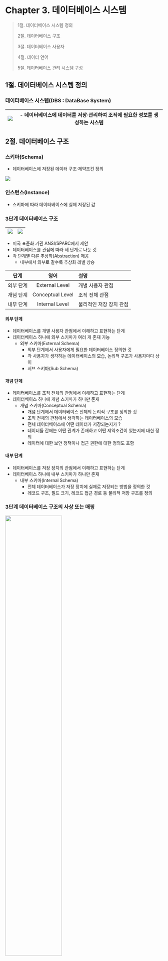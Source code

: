 # Chapter 3. 데이터베이스 시스템

> 1절. 데이터베이스 시스템 정의
>
> 2절. 데이터베이스 구조
>
> 3절. 데이터베이스 사용자
>
> 4절. 데이터 언어
>
> 5절. 데이터베이스 관리 시스템 구성

## 1절. 데이터베이스 시스템 정의

### 데이터베이스 시스템(DBS : DataBase System)

| <img src = "https://github.com/BangYunseo/TIL/blob/main/ComputerScience/DataBase/Image/ch03/ch03-01-DBS.PNG" height="auto" /> | - 데이터베이스에 데이터를 저장·관리하여 조직에 필요한 정보를 생성하는 시스템 |
| ----------------------------------------------------------------------------------------------------------------------------- | ---------------------------------------------------------------------------- |

## 2절. 데이터베이스 구조

### 스키마(Schema)

- 데이터베이스에 저장된 데이터 구조·제약조건 정의

<img src = "https://github.com/BangYunseo/TIL/blob/main/ComputerScience/DataBase/Image/ch03/ch03-02-Schema.PNG" height="auto" />

### 인스턴스(Instance)

- 스키마에 따라 데이터베이스에 실제 저장된 값

### 3단계 데이터베이스 구조

| <img src = "https://github.com/BangYunseo/TIL/blob/main/ComputerScience/DataBase/Image/ch03/ch03-03-DataBaseStructual.PNG" height="auto" /> | <img src = "https://github.com/BangYunseo/TIL/blob/main/ComputerScience/DataBase/Image/ch03/ch03-04-Structual3.PNG" height="auto" /> |
| ------------------------------------------------------------------------------------------------------------------------------------------- | ------------------------------------------------------------------------------------------------------------------------------------ |

- 미국 표준화 기관 ANSI/SPARC에서 제안
- 데이터베이스를 관점에 따라 세 단계로 나눈 것
- 각 단계별 다른 추상화(Abstraction) 제공
  - 내부에서 외부로 갈수록 추상화 레벨 상승

|   단계    |       영어       | 설명                    |
| :-------: | :--------------: | :---------------------- |
| 외부 단계 |  External Level  | 개별 사용자 관점        |
| 개념 단계 | Conceptual Level | 조직 전체 관점          |
| 내부 단계 |  Internal Level  | 물리적인 저장 장치 관점 |

#### 외부 단계

- 데이터베이스를 개별 사용자 관점에서 이해하고 표현하는 단계
- 데이터베이스 하나에 외부 스키마가 여러 개 존재 가능
  - 외부 스키마(External Schema)
    - 외부 단계에서 사용자에게 필요한 데이터베이스 정의한 것
    - 각 사용자가 생각하는 데이터베이스의 모습, 논리적 구조가 사용자마다 상이
    - 서브 스키마(Sub Schema)

#### 개념 단계

- 데이터베이스를 조직 전체의 관점에서 이해하고 표현하는 단계
- 데이터베이스 하나에 개념 스키마가 하나만 존재
  - 개념 스키마(Conceptual Schema)
    - 개념 단계에서 데이터베이스 전체의 논리적 구조를 정의한 것
    - 조직 전체의 관점에서 생각하는 데이터베이스의 모습
    - 전체 데이터베이스에 어떤 데이터가 저장되는지가 ?
    - 데이터들 간에는 어떤 관계가 존재하고 어떤 제약조건이 있는지에 대한 정의
    - 데이터에 대한 보안 정책이나 접근 권한에 대한 정의도 포함

#### 내부 단계

- 데이터베이스를 저장 장치의 관점에서 이해하고 표현하는 단계
- 데이터베이스 하나에 내부 스키마가 하나만 존재
  - 내부 스키마(Internal Schema)
    - 전체 데이터베이스가 저장 장치에 실제로 저장되는 방법을 정의한 것
    - 레코드 구조, 필드 크기, 레코드 접근 경로 등 물리적 저장 구조를 정의

### 3단계 데이터베이스 구조의 사상 또는 매핑

<img src = "https://github.com/BangYunseo/TIL/blob/main/ComputerScience/DataBase/Image/ch03/ch03-05-Structual3.PNG" width="60%" height="auto" />

- 스키마 사이의 대응 관계
  - 외부/개념 사상 : 외부 스키마와 개념 스키마의 대응 관계
    - 응용 인터페이스(Application Interface)
  - 개념/내부 사상 : 개념 스키마와 내부 스키마의 대응 관계
    - 저장 인터페이스(Storage Interface)
- 미리 정의된 사상 정보를 통해 사용자가 원하는 데이터에 접근
- 데이터베이스를 3단계 구조로 나누고 단계별로 스키마를 유지하며 스키마 사이의 대응 관계를 정의하는 궁극적인 목적
  - 데이터 독립성 실현

### 데이터베이스 구조 예시 : 수강신청 데이터베이스 구조

- 외부 스키마
  <img src = "https://github.com/BangYunseo/TIL/blob/main/ComputerScience/DataBase/Image/ch03/ch03-06-EL.PNG" width="60%" height="auto" />

- 개념 스키마
  <img src = "https://github.com/BangYunseo/TIL/blob/main/ComputerScience/DataBase/Image/ch03/ch03-07-CL.PNG" width="60%" height="auto" />

- 내부 스키마
  <img src = "https://github.com/BangYunseo/TIL/blob/main/ComputerScience/DataBase/Image/ch03/ch03-08-IL.PNG" width="60%" height="auto" />

- 전체적인 관점
  <img src = "https://github.com/BangYunseo/TIL/blob/main/ComputerScience/DataBase/Image/ch03/ch03-09-WL.PNG" width="60%" height="auto" />

### 데이터 독립성(Data Independency)

- 하위 스키마를 변경하더라도 상위 스키마가 영향 받지 않는 특성
- 논리적 데이터 독립성
  - 개념 스키마가 변경되더라도 외부 스키마는 영향 X
  - 개념 스키마가 변경될 경우 외부/개념 사상만 정확한 수정 필요
- 물리적 데이터 독립성
  - 내부 스키마가 변경되더라도 개념 스키마는 영향 X
  - 내부 스키마가 변경될 경우 개념/내부 사상만 정확한 수정 필요

### 데이터 사전(Data Dictionary)

- 시스템 카탈로그(System Catalog)
- 데이터베이스에 저장되는 데이터에 관한 정보, 메타 데이터를 유지하는 시스템 데이터베이스
  - 메타 데이터(Meta Data) : 데이터에 대한 데이터
- 데이터를 정확하고 효율적으로 이용하기 위해 참고해야 하는 스키마, 사상 정보, 다양한 제약 조건 등 저장
- 데이터베이스 관리 시스템이 스스로 생성하고 유지
- 일반 사용자도 접근이 가능하나 저장 내용 검색만 가능

### 데이터 디렉터리(Data Directory)

- 데이터 사전에 있는 데이터에 실제 접근할 때 필요한 위치 정보를 저장하는 시스템 데이터베이스
- 일반 사용자의 접근 비허용

### 사용자 데이터베이스(User DataBase)

- 사용자가 실제로 사용하는 데이터가 저장된 일반 데이터베이스

### INFORMATION_SCHEMA

- MySQL 서버 내에 존재하는 DB의 메타 정보(ex : 테이블, 컬럼, 인덱스 등의 스키마 정보)를 모아둔 데이터베이스
- 데이터베이스 내의 모든 테이블은 읽기 전용
  - 읽기 전용(Read-Only) : 사용자가 직접 수정 및 관여 불가능
- 단순 조회만 가능

## 3절. 데이터베이스 사용자

### 데이터베이스 사용자

- 데이터베이스를 이용하기 위해 접근하는 모든 사람
- 이용 목적에 따라 데이터베이스 관리자, 최종 사용자, 응용 프로그래머로의 구분

<img src = "https://github.com/BangYunseo/TIL/blob/main/ComputerScience/DataBase/Image/ch03/ch03-10-DBuser.PNG" width="70%" height="auto" />

### 데이터베이스 관리자

- DBA : DataBase Administrator
- 데이터베이스 시스템을 운영 및 관리하는 사람
- 주로 데이터 정의어와 데이터 제어어를 이용
- 주요 업무
  - 데이터베이스 구성 요소 선정
  - 데이터베이스 스키마 정의
  - 물리적 저장 구조와 접근 방법 결정
  - 무결성 유지를 위한 제약조건 정의
  - 보안 및 접근 권한 정책 결정
  - 백업 및 회복 기법 정의
  - 시스템 데이터베이스 관리
  - 시스템 성능 감시 및 성능 분석
  - 데이터베이스 재구성

### 최종 사용자

- End User
- 데이터베이스에 접근하여 데이터를 조작(삽입·삭제·수정·검색)하는 사람
- 주로 데이터 조작어를 사용
- 캐주얼 사용자와 초보 사용자로 구분

### 응용 프로그래머

- Application Programmer
- 데이터 언어를 삽입하여 응용 프로그램을 작성하는 사람
- 주로 데이터 조작어를 사용

## 4절. 데이터 언어

### 데이터 언어

- 사용자와 데이터베이스 관리 시스템 간의 통신 수단
- 사용 목적에 따라 데이터 정의어, 데이터 조작어, 데이터 제어어로 구분

<img src = "https://github.com/BangYunseo/TIL/blob/main/ComputerScience/DataBase/Image/ch03/ch03-11-DataLanguage.PNG" width="80%" height="auto" />

#### 데이터 정의어

- DDL : Data Definition Language
- 스키마를 정의하거나, 수정 또는 삭제하기 위해 사용

#### 데이터 조작어

- DML : Data Manipulation Language
- 데이터의 삽입·삭제·수정·검색 등의 처리를 요구하기 위해 사용
- 절차적 데이터 조작어와 비절차적 데이터 조작어로 구분
  - 절차적 데이터 조작어(procedural DML)
    - 사용자가 어떤(what) 데이터를 원하고 그 데이터를 얻기 위해 어떻게(how) 처리해야 하는지 설명
    - 데이터베이스로부터 한번에 레코드 하나(one-record-at-a-time)씩 검색해서 호스트 언어와 함께 처리
    - 독자적으로 사용되지 못하고 호스트 프로그래밍 언어로 작성된 응용 프로그램 속에 삽입(embedded)되어 사용
  - 비절차적 데이터 조작어(nonprocedural DML)
    - 사용자가 어떤(what) 데이터를 원하는지 설명
    - 그것을 어떻게(how) 접근할 것인가에 대해서는 명세할 필요가 없음
    - 데이터베이스로부터 보통 한 번에 여러 개의 레코드(set-of-record-at-a-time)를 검색해서 처리
    - 그 데이터들을 검색하는지는 DBMS가 알아서 처리하므로 독자적으로 사용
    - 선언적 언어(declarative language)

#### 데이터 제어어

- DCL : Data Control Language
- 내부적으로 필요한 규칙이나 기법을 정의하기 위해 사용
- 사용 목적
  - 무결성 : 정확하고 유효한 데이터만 유지
  - 보안 : 허가받지 않은 사용자의 데이터 접근 차단, 허가된 사용자에 권한 부여
  - 회복 : 장애가 발생해도 데이터 일관성 유지
  - 동시성 제어 : 동시 공유 지원

## 5절. 데이터베이스 관리 시스템의 구성

### 데이터베이스 관리 시스템

- 데이터베이스 관리와 사용자의 데이터 처리 요구 수행
- 주요 구성 요소
  - 질의 처리기(query processor)
    - 사용자의 데이터 처리 요구를 해석하여 처리
    - DDL 컴파일러, DML 프리 컴파일러, DML 컴파일러, 런타임 데이터베이스 처리기, 트랜잭션 관리자 등 포함
  - 저장 데이터 관리자(stored data manager)
    - 디스크에 저장된 데이터베이스와 데이터 사전을 관리하고 접근함

<img src = "https://github.com/BangYunseo/TIL/blob/main/ComputerScience/DataBase/Image/ch03/ch03-12-DBMS.PNG" width="90%" height="auto" />

#### DDL 컴파일러

- 데이터 정의어로 작성된 스키마 정의를 해석, 새로운 데이터베이스 구축, 스키마 정의를 데이터 사전에 저장

#### DML프리 컴파일러 :

- 응용 프로그램에 삽입된 데이터 조작어를 추출하여 DML 컴파일러 전달

#### DML 컴파일러

- 데이터 조작어로 작성된 데이터의 처리 요구를 분석하여 런타임 데이터 베이스 처리기가 이해할 수 있도록 해석

#### 런타임 데이터 베이스 처리기

- 저장된 데이터 관리자를 통해 데이터베이스에 접근
- DML 컴파일러로 부터 전달 받은 데이터 처리 요구

#### 트랜잭션 관리자

- 사용자의 접근 권한이 유효한지 검사 , 데이터 베이스 무결성 유지를 위한 제약조건 위반 여부 확인

